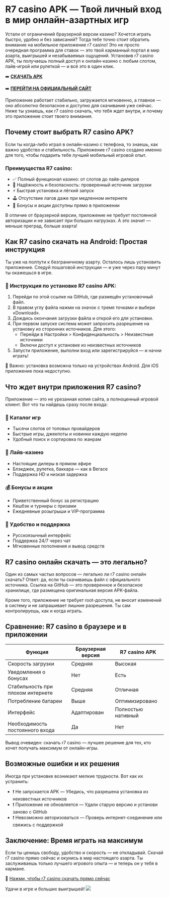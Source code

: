 
# R7 casino APK — Твой личный вход в мир онлайн-азартных игр

Устали от ограничений браузерной версии казино? Хочется играть быстро, удобно и без зависаний? Тогда тебе точно стоит обратить внимание на мобильное приложение r7 casino! Это не просто очередная программа для ставок — это твой карманный портал в мир азарта, выигрышей и незабываемых ощущений. Установив r7 casino APK, ты получаешь полный доступ к онлайн-казино с любым слотом, лайв-игрой или рулеткой — и всё это в один клик.

➡️ **[СКАЧАТЬ APK](https://github.com/parbrir/arkadadownapp/blob/main/ArkadaCasino.apk "СКАЧАТЬ APK")**

➡️ **[ПЕРЕЙТИ НА ОФИЦИАЛЬНЫЙ САЙТ](https://clck.ru/3Mmm7v "ПЕРЕЙТИ НА ОФИЦИАЛЬНЫЙ САЙТ")**

Приложение работает стабильно, загружается мгновенно, а главное — оно абсолютно безопасное и доступно для скачивания уже сейчас. Ниже ты узнаешь, как r7 casino скачать, что тебя ждет внутри, и почему это приложение стоит твоего внимания.

## Почему стоит выбрать R7 casino APK?

Если ты когда-либо играл в онлайн-казино с телефона, то знаешь, как важно удобство и стабильность. Приложение r7 casino создано именно для того, чтобы подарить тебе лучший мобильный игровой опыт.

### Преимущества R7 casino:

- ✅ Полный функционал казино: от слотов до лайв-дилеров  
- 🔐 Надёжность и безопасность: проверенный источник загрузки  
- ⚡ Быстрая установка и лёгкий запуск  
- 🕹️ Отсутствие лагов даже при медленном интернете  
- 🎁 Бонусы и акции доступны прямо в приложении  

В отличие от браузерной версии, приложение не требует постоянной авторизации и не зависает при больших нагрузках. А это значит — меньше преград, больше азарта!

## Как R7 casino скачать на Android: Простая инструкция

Ты уже на полпути к безграничному азарту. Осталось лишь установить приложение. Следуй пошаговой инструкции — и уже через пару минут ты окажешься в игре.

### 🔽 Инструкция по установке R7 casino APK:

1. Перейди по этой ссылке на GitHub, где размещён установочный файл.  
2. В правом углу файла нажми на значок с тремя точками и выбери «Download».  
3. Дождись окончания загрузки файла и открой его для установки.  
4. При первом запуске система может запросить разрешение на установку из сторонних источников. Для этого:
   - Перейди в Настройки > Конфиденциальность > Неизвестные источники  
   - Включи доступ к установке из неизвестных источников  
5. Запусти приложение, выполни вход или зарегистрируйся — и начни играть!

📌 Важно: установка возможна только на устройствах Android. Для iOS приложение пока недоступно.

## Что ждет внутри приложения R7 casino?

Приложение — это не урезанная копия сайта, а полноценный игровой клиент. Вот что ты найдешь сразу после входа:

### 🎰 Каталог игр

- Тысячи слотов от топовых провайдеров  
- Быстрые игры, джекпоты и новинки каждую неделю  
- Удобный поиск и сортировка по жанрам  

### 🎥 Лайв-казино

- Настоящие дилеры в прямом эфире  
- Блэкджек, рулетка, баккара — как в Вегасе  
- Поддержка HD и низкая задержка  

### 💰 Бонусы и акции

- Приветственный бонус за регистрацию  
- Кешбэк и турниры с призами  
- Ежедневные розыгрыши и VIP-программа  

### 🔧 Удобство и поддержка

- Русскоязычный интерфейс  
- Поддержка 24/7 через чат  
- Мгновенные пополнения и вывод средств  

## R7 casino онлайн скачать — это легально?

Один из самых частых вопросов — легально ли r7 casino онлайн скачать? Ответ: да, если ты скачиваешь файл с официального источника. Ссылка на GitHub — это проверенное и безопасное хранилище, где размещена оригинальная версия APK-файла.

Кроме того, приложение не требует root-доступа, не вносит изменений в систему и не запрашивает лишние разрешения. Ты сам контролируешь, как и когда играть.

## Сравнение: R7 casino в браузере и в приложении

| Функция | Браузерная версия | R7 casino APK |
|--------|------------------|----------------|
| Скорость загрузки | Средняя | Высокая |
| Уведомления о бонусах | Нет | Есть |
| Стабильность при плохом интернете | Средняя | Отличная |
| Потребление батареи | Выше | Оптимизировано |
| Интерфейс | Адаптирован | Полностью нативный |
| Необходимость постоянного входа | Да | Нет |

Вывод очевиден: скачать r7 casino — лучшее решение для тех, кто хочет получать максимум от онлайн-игры.

## Возможные ошибки и их решения

Иногда при установке возникают мелкие трудности. Вот как их устранить:

- ❗ Не запускается APK — Убедись, что разрешена установка из неизвестных источников  
- ❗ Приложение не обновляется — Удали старую версию и установи заново с GitHub  
- ❗ Невозможно авторизоваться — Проверь интернет-соединение или свяжись с поддержкой  

## Заключение: Время играть на максимум

Если ты ценишь свободу, удобство и скорость — не откладывай. Скачай r7 casino прямо сейчас и окунись в мир настоящего азарта. Ты заслуживаешь только лучшего игрового опыта — и теперь он у тебя в кармане.

🔗 [Нажми, чтобы r7 casino скачать прямо сейчас](#)

Удачи в игре и больших выигрышей!
[![](https://i.ibb.co/zTCT2pZY/photo-2024-04-23-02-26-34.jpg)](https://clck.ru/3Mmm8s)
